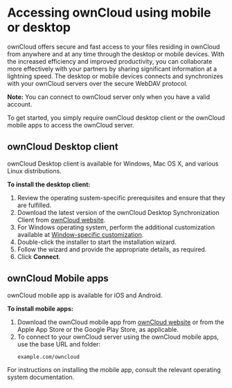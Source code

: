 # Accessing ownCloud using mobile or desktop

ownCloud offers secure and fast access to your files residing in ownCloud from anywhere and at any time through the desktop or mobile devices. With the increased efficiency and improved productivity, you can collaborate more effectively with your partners by sharing significant information at a lightning speed. 
The desktop or mobile devices connects and synchronizes with your ownCloud servers over the secure WebDAV protocol.

**Note:** You can connect to ownCloud server only when you have a valid account.

To get started, you simply require ownCloud desktop client or the ownCloud mobile apps to access the ownCloud server. 

## ownCloud Desktop client

ownCloud Desktop client is available for Windows, Mac OS X, and various Linux distributions. 

**To install the desktop client:**

1. Review the operating sustem-specific prerequisites and ensure that they are fulfilled. 
2. Download the latest version of the ownCloud Desktop Synchronization Client from [ownCloud website](https://owncloud.com/download/#desktop-clients). 
3. For Windows operating system, perform the additional customization available at [Window-specific customization](https://doc.owncloud.org/desktop/2.5/installing.html#customizing-the-windows-installation).
4. Double-click the installer to start the installation wizard. 
5. Follow the wizard and provide the appropriate details, as required. 
6. Click **Connect**. 

## ownCloud Mobile apps

ownCloud mobile app is available for iOS and Android. 

**To install mobile apps:**

1. Download the ownCloud mobile app from [ownCloud website](https://owncloud.org/download/#owncloud-mobile-apps) or from the Apple App Store or the Google Play Store, as applicable.
2. To connect to your ownCloud server using the ownCloud mobile apps, use the base URL and folder:
    ```
    example.com/owncloud
    ```

For instructions on installing the mobile app, consult the relevant operating system documentation.

